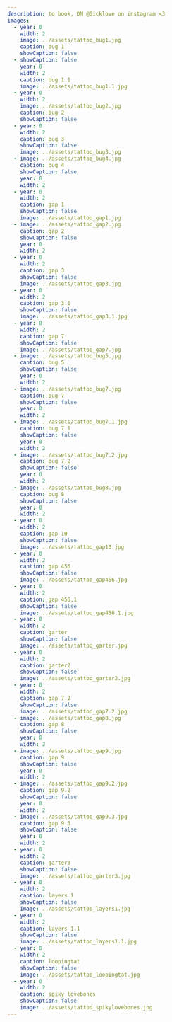 ```yaml
---
description: to book, DM @5icklove on instagram <3
images:
  - year: 0
    width: 2
    image: ../assets/tattoo_bug1.jpg
    caption: bug 1
    showCaption: false
  - showCaption: false
    year: 0
    width: 2
    caption: bug 1.1
    image: ../assets/tattoo_bug1.1.jpg
  - year: 0
    width: 2
    image: ../assets/tattoo_bug2.jpg
    caption: bug 2
    showCaption: false
  - year: 0
    width: 2
    caption: bug 3
    showCaption: false
    image: ../assets/tattoo_bug3.jpg
  - image: ../assets/tattoo_bug4.jpg
    caption: bug 4
    showCaption: false
    year: 0
    width: 2
  - year: 0
    width: 2
    caption: gap 1
    showCaption: false
    image: ../assets/tattoo_gap1.jpg
  - image: ../assets/tattoo_gap2.jpg
    caption: gap 2
    showCaption: false
    year: 0
    width: 2
  - year: 0
    width: 2
    caption: gap 3
    showCaption: false
    image: ../assets/tattoo_gap3.jpg
  - year: 0
    width: 2
    caption: gap 3.1
    showCaption: false
    image: ../assets/tattoo_gap3.1.jpg
  - year: 0
    width: 2
    caption: gap 7
    showCaption: false
    image: ../assets/tattoo_gap7.jpg
  - image: ../assets/tattoo_bug5.jpg
    caption: bug 5
    showCaption: false
    year: 0
    width: 2
  - image: ../assets/tattoo_bug7.jpg
    caption: bug 7
    showCaption: false
    year: 0
    width: 2
  - image: ../assets/tattoo_bug7.1.jpg
    caption: bug 7.1
    showCaption: false
    year: 0
    width: 2
  - image: ../assets/tattoo_bug7.2.jpg
    caption: bug 7.2
    showCaption: false
    year: 0
    width: 2
  - image: ../assets/tattoo_bug8.jpg
    caption: bug 8
    showCaption: false
    year: 0
    width: 2
  - year: 0
    width: 2
    caption: gap 10
    showCaption: false
    image: ../assets/tattoo_gap10.jpg
  - year: 0
    width: 2
    caption: gap 456
    showCaption: false
    image: ../assets/tattoo_gap456.jpg
  - year: 0
    width: 2
    caption: gap 456.1
    showCaption: false
    image: ../assets/tattoo_gap456.1.jpg
  - year: 0
    width: 2
    caption: garter
    showCaption: false
    image: ../assets/tattoo_garter.jpg
  - year: 0
    width: 2
    caption: garter2
    showCaption: false
    image: ../assets/tattoo_garter2.jpg
  - year: 0
    width: 2
    caption: gap 7.2
    showCaption: false
    image: ../assets/tattoo_gap7.2.jpg
  - image: ../assets/tattoo_gap8.jpg
    caption: gap 8
    showCaption: false
    year: 0
    width: 2
  - image: ../assets/tattoo_gap9.jpg
    caption: gap 9
    showCaption: false
    year: 0
    width: 2
  - image: ../assets/tattoo_gap9.2.jpg
    caption: gap 9.2
    showCaption: false
    year: 0
    width: 2
  - image: ../assets/tattoo_gap9.3.jpg
    caption: gap 9.3
    showCaption: false
    year: 0
    width: 2
  - year: 0
    width: 2
    caption: garter3
    showCaption: false
    image: ../assets/tattoo_garter3.jpg
  - year: 0
    width: 2
    caption: layers 1
    showCaption: false
    image: ../assets/tattoo_layers1.jpg
  - year: 0
    width: 2
    caption: layers 1.1
    showCaption: false
    image: ../assets/tattoo_layers1.1.jpg
  - year: 0
    width: 2
    caption: loopingtat
    showCaption: false
    image: ../assets/tattoo_loopingtat.jpg
  - year: 0
    width: 2
    caption: spiky lovebones
    showCaption: false
    image: ../assets/tattoo_spikylovebones.jpg
---
```


